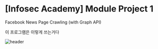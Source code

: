 # [Infosec Academy] Module Project 1

Facebook News Page Crawling (with Graph API)

이 프로그램은 이렇게 쓰는거다

![header](https://capsule-render.vercel.app/api?type=slice&color=auto&height=300&section=header&text=InfosecAcadem&fontSize=90)
